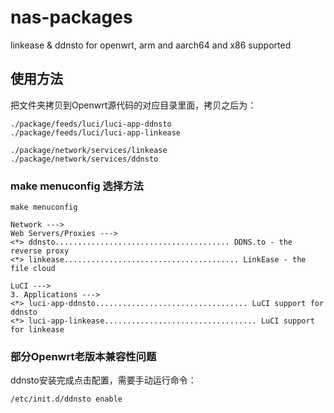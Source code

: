 # nas-packages

linkease & ddnsto for openwrt, arm and aarch64 and x86 supported

## 使用方法

把文件夹拷贝到Openwrt源代码的对应目录里面，拷贝之后为：

```
./package/feeds/luci/luci-app-ddnsto
./package/feeds/luci/luci-app-linkease

./package/network/services/linkease
./package/network/services/ddnsto

```

### make menuconfig 选择方法

```
make menuconfig

Network --->
Web Servers/Proxies --->
<*> ddnsto....................................... DDNS.to - the reverse proxy
<*> linkease....................................... LinkEase - the file cloud

LuCI --->
3. Applications --->
<*> luci-app-ddnsto.................................. LuCI support for ddnsto
<*> luci-app-linkease.................................. LuCI support for linkease
```

### 部分Openwrt老版本兼容性问题

ddnsto安装完成点击配置，需要手动运行命令：

```
/etc/init.d/ddnsto enable
```

